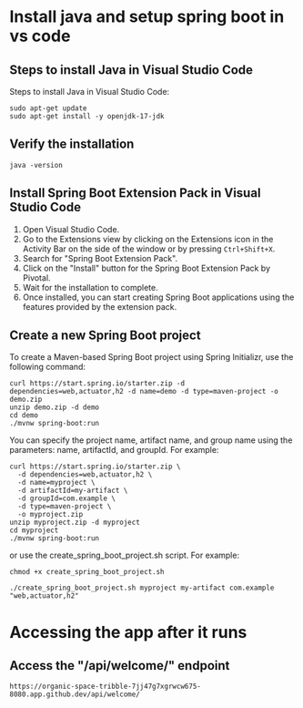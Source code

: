 # Install java and setup spring boot in vs code

## Steps to install Java in Visual Studio Code
Steps to install Java in Visual Studio Code:
```
sudo apt-get update
sudo apt-get install -y openjdk-17-jdk
```


## Verify the installation

```
java -version
```

## Install Spring Boot Extension Pack in Visual Studio Code
1. Open Visual Studio Code.
2. Go to the Extensions view by clicking on the Extensions icon in the Activity Bar on the side of the window or by pressing `Ctrl+Shift+X`.
3. Search for "Spring Boot Extension Pack".
4. Click on the "Install" button for the Spring Boot Extension Pack by Pivotal.
5. Wait for the installation to complete.
6. Once installed, you can start creating Spring Boot applications using the features provided by the extension pack.


## Create a new Spring Boot project

To create a Maven-based Spring Boot project using Spring Initializr, use the following command:

```
curl https://start.spring.io/starter.zip -d dependencies=web,actuator,h2 -d name=demo -d type=maven-project -o demo.zip
unzip demo.zip -d demo
cd demo
./mvnw spring-boot:run
```

You can specify the project name, artifact name, and group name using the parameters: name, artifactId, and groupId. For example:

```
curl https://start.spring.io/starter.zip \
  -d dependencies=web,actuator,h2 \
  -d name=myproject \
  -d artifactId=my-artifact \
  -d groupId=com.example \
  -d type=maven-project \
  -o myproject.zip
unzip myproject.zip -d myproject
cd myproject
./mvnw spring-boot:run
```

or use the create_spring_boot_project.sh script. For example: 

```
chmod +x create_spring_boot_project.sh

./create_spring_boot_project.sh myproject my-artifact com.example "web,actuator,h2"
```

# Accessing the app after it runs

## Access the "/api/welcome/" endpoint

```
https://organic-space-tribble-7jj47g7xgrwcw675-8080.app.github.dev/api/welcome/
```

